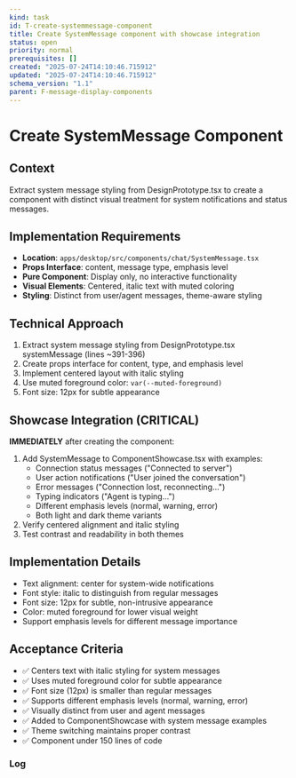 ```yaml
---
kind: task
id: T-create-systemmessage-component
title: Create SystemMessage component with showcase integration
status: open
priority: normal
prerequisites: []
created: "2025-07-24T14:10:46.715912"
updated: "2025-07-24T14:10:46.715912"
schema_version: "1.1"
parent: F-message-display-components
---
```


# Create SystemMessage Component

## Context

Extract system message styling from DesignPrototype.tsx to create a component with distinct visual treatment for system notifications and status messages.

## Implementation Requirements

- **Location**: `apps/desktop/src/components/chat/SystemMessage.tsx`
- **Props Interface**: content, message type, emphasis level
- **Pure Component**: Display only, no interactive functionality
- **Visual Elements**: Centered, italic text with muted coloring
- **Styling**: Distinct from user/agent messages, theme-aware styling

## Technical Approach

1. Extract system message styling from DesignPrototype.tsx systemMessage (lines ~391-396)
2. Create props interface for content, type, and emphasis level
3. Implement centered layout with italic styling
4. Use muted foreground color: `var(--muted-foreground)`
5. Font size: 12px for subtle appearance

## Showcase Integration (CRITICAL)

**IMMEDIATELY** after creating the component:

1. Add SystemMessage to ComponentShowcase.tsx with examples:
   - Connection status messages ("Connected to server")
   - User action notifications ("User joined the conversation")
   - Error messages ("Connection lost, reconnecting...")
   - Typing indicators ("Agent is typing...")
   - Different emphasis levels (normal, warning, error)
   - Both light and dark theme variants
2. Verify centered alignment and italic styling
3. Test contrast and readability in both themes

## Implementation Details

- Text alignment: center for system-wide notifications
- Font style: italic to distinguish from regular messages
- Font size: 12px for subtle, non-intrusive appearance
- Color: muted foreground for lower visual weight
- Support emphasis levels for different message importance

## Acceptance Criteria

- ✅ Centers text with italic styling for system messages
- ✅ Uses muted foreground color for subtle appearance
- ✅ Font size (12px) is smaller than regular messages
- ✅ Supports different emphasis levels (normal, warning, error)
- ✅ Visually distinct from user and agent messages
- ✅ Added to ComponentShowcase with system message examples
- ✅ Theme switching maintains proper contrast
- ✅ Component under 150 lines of code

### Log
